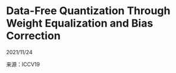 # Data-Free Quantization Through Weight Equalization and Bias Correction  

2021/11/24  

来源：ICCV19    
